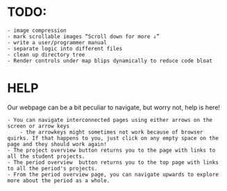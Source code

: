 # TODO:
	- image compression
	- mark scrollable images “Scroll down for more ↓”
	- write a user/programmer manual
	- separate logic into different files
	- clean up directory tree
	- Render controls under map blips dynamically to reduce code bloat

# HELP
Our webpage can be a bit peculiar to navigate, but worry not, help is here!
	
	- You can navigate interconnected pages using either arrows on the screen or arrow keys
		- the arrowkeys might sometimes not work because of browser quirks. If that happens to you, just click on any empty space on the page and they should work again!
	- The project overview button returns you to the page with links to all the student projects.
	- The period overview  button returns you to the top page with links to all the period's projects.
	- From the period overview page, you can navigate upwards to explore more about the period as a whole.